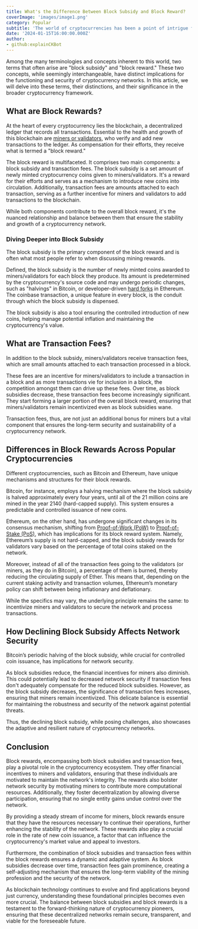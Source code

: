 ```yaml
---
title: What's the Difference Between Block Subsidy and Block Reward?
coverImage: 'images/image1.png'
category: Popular
subtitle: 'The world of cryptocurrencies has been a point of intrigue for many, both seasoned financial experts and curious onlookers.'
date: '2024-01-15T16:00:00.000Z'
author: 
- github:explainCKBot
---
```


Among the many terminologies and concepts inherent to this world, two terms that often arise are "block subsidy" and "block reward." These two concepts, while seemingly interchangeable, have distinct implications for the functioning and security of cryptocurrency networks. In this article, we will delve into these terms, their distinctions, and their significance in the broader cryptocurrency framework.


## What are Block Rewards?

At the heart of every cryptocurrency lies the blockchain, a decentralized ledger that records all transactions. Essential to the health and growth of this blockchain are [miners or validators](https://www.nervos.org/knowledge-base/difference_between_crypto_miners_validators_(explainCKBot)), who verify and add new transactions to the ledger. As compensation for their efforts, they receive what is termed a "block reward."

The block reward is multifaceted. It comprises two main components: a block subsidy and transaction fees. The block subsidy is a set amount of newly minted cryptocurrency coins given to miners/validators. It's a reward for their efforts and serves as a mechanism to introduce new coins into circulation. Additionally, transaction fees are amounts attached to each transaction, serving as a further incentive for miners and validators to add transactions to the blockchain.

While both components contribute to the overall block reward, it's the nuanced relationship and balance between them that ensure the stability and growth of a cryptocurrency network.


### Diving Deeper into Block Subsidy

The block subsidy is the primary component of the block reward and is often what most people refer to when discussing mining rewards.

Defined, the block subsidy is the number of newly minted coins awarded to miners/validators for each block they produce. Its amount is predetermined by the cryptocurrency's source code and may undergo periodic changes, such as "halvings" in Bitcoin, or developer-driven [hard forks](https://www.nervos.org/knowledge-base/what_is_a_hard_fork_soft_fork_(explainCKBot)) in Ethereum. The coinbase transaction, a unique feature in every block, is the conduit through which the block subsidy is dispensed.

The block subsidy is also a tool ensuring the controlled introduction of new coins, helping manage potential inflation and maintaining the cryptocurrency's value.


## What are Transaction Fees? 

In addition to the block subsidy, miners/validators receive transaction fees, which are small amounts attached to each transaction processed in a block.

These fees are an incentive for miners/validators to include a transaction in a block and as more transactions vie for inclusion in a block, the competition amongst them can drive up these fees. Over time, as block subsidies decrease, these transaction fees become increasingly significant. They start forming a larger portion of the overall block reward, ensuring that miners/validators remain incentivized even as block subsidies wane.

Transaction fees, thus, are not just an additional bonus for miners but a vital component that ensures the long-term security and sustainability of a cryptocurrency network.


## Differences in Block Rewards Across Popular Cryptocurrencies

Different cryptocurrencies, such as Bitcoin and Ethereum, have unique mechanisms and structures for their block rewards.

Bitcoin, for instance, employs a halving mechanism where the block subsidy is halved approximately every four years, until all of the 21 million coins are mined in the year 2140 (hard-capped supply). This system ensures a predictable and controlled issuance of new coins.

Ethereum, on the other hand, has undergone significant changes in its consensus mechanism, shifting from [Proof-of-Work (PoW)](https://en.wikipedia.org/wiki/Proof_of_work) to [Proof-of-Stake (PoS)](https://en.wikipedia.org/wiki/Proof_of_stake), which has implications for its block reward system. Namely, Ethereum’s supply is not hard-capped, and the block subsidy rewards for validators vary based on the percentage of total coins staked on the network. 

Moreover, instead of all of the transaction fees going to the validators (or miners, as they do in Bitcoin), a percentage of them is burned, thereby reducing the circulating supply of Ether. This means that, depending on the current staking activity and transaction volumes, Ethereum’s monetary policy can shift between being inflationary and deflationary.

While the specifics may vary, the underlying principle remains the same: to incentivize miners and validators to secure the network and process transactions.


## How Declining Block Subsidy Affects Network Security

Bitcoin’s periodic halving of the block subsidy, while crucial for controlled coin issuance, has implications for network security.

As block subsidies reduce, the financial incentives for miners also diminish. This could potentially lead to decreased network security if transaction fees don't adequately compensate for the reduced block subsidies. However, as the block subsidy decreases, the significance of transaction fees increases, ensuring that miners remain incentivized. This delicate balance is essential for maintaining the robustness and security of the network against potential threats.

Thus, the declining block subsidy, while posing challenges, also showcases the adaptive and resilient nature of cryptocurrency networks.


## Conclusion

Block rewards, encompassing both block subsidies and transaction fees, play a pivotal role in the cryptocurrency ecosystem. They offer financial incentives to miners and validators, ensuring that these individuals are motivated to maintain the network's integrity. The rewards also bolster network security by motivating miners to contribute more computational resources. Additionally, they foster decentralization by allowing diverse participation, ensuring that no single entity gains undue control over the network.

By providing a steady stream of income for miners, block rewards ensure that they have the resources necessary to continue their operations, further enhancing the stability of the network. These rewards also play a crucial role in the rate of new coin issuance, a factor that can influence the cryptocurrency's market value and appeal to investors.

Furthermore, the combination of block subsidies and transaction fees within the block rewards ensures a dynamic and adaptive system. As block subsidies decrease over time, transaction fees gain prominence, creating a self-adjusting mechanism that ensures the long-term viability of the mining profession and the security of the network.

As blockchain technology continues to evolve and find applications beyond just currency, understanding these foundational principles becomes even more crucial. The balance between block subsidies and block rewards is a testament to the forward-thinking nature of cryptocurrency pioneers, ensuring that these decentralized networks remain secure, transparent, and viable for the foreseeable future.
